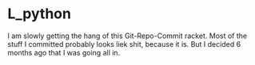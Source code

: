 # L_python

I am slowly getting the hang of this Git-Repo-Commit racket.
Most of the stuff I committed probably looks liek shit, because it is.
But I decided 6 months ago that I was going all in. 
